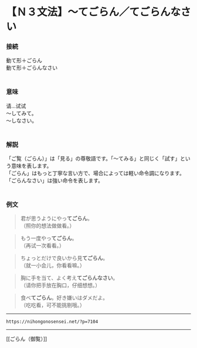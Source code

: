 # 【Ｎ３文法】～てごらん／てごらんなさい


### 接続

動て形＋ごらん  
動て形＋ごらんなさい  
　

### 意味

请…试试  
～してみて。  
～しなさい。  
　

### 解説

「ご覧（ごらん）」は「見る」の尊敬語です。「～てみる」と同じく「試す」という意味を表します。  
「ごらん」はもっと丁寧な言い方で、場合によっては軽い命令調になります。  
「ごらんなさい」は強い命令を表します。  
　

### 例文

>君が思うようにやっ**てごらん**。  
（照你的想法做做看。）  

>もう一度やっ**てごらん**。  
（再试一次看看。）  

>ちょっとだけで良いから見**てごらん**。  
（就一小会儿，你看看嘛。）  

>胸に手を当て、よく考え**てごらんなさい**。  
（请你把手放在胸口，仔细想想。）  

>食べ**てごらん**。好き嫌いはダメだよ。  
（吃吃看，可不能挑剔哦。）

---
`https://nihongonosensei.net/?p=7104`

---
[[ごらん（御覧）]]